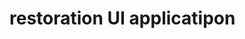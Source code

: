 <!--
 Copyright (c) 2022 CESNET

 This software is released under the MIT License.
 https://opensource.org/licenses/MIT
-->

# restoration UI applicatipon

